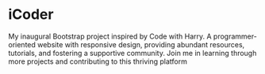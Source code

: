 # iCoder
My inaugural Bootstrap project inspired by Code with Harry. A programmer-oriented website with responsive design, providing abundant resources, tutorials, and fostering a supportive community. Join me in learning through more projects and contributing to this thriving platform
